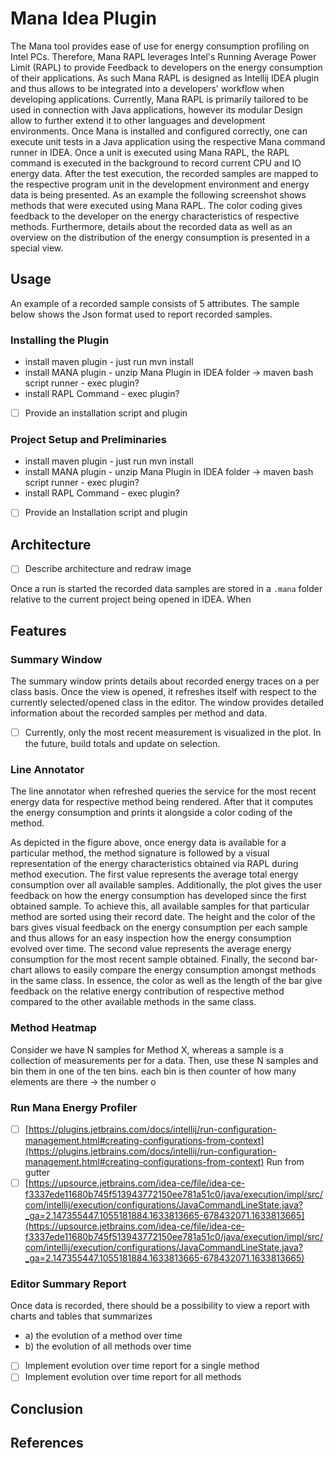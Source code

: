 # Mana Idea Plugin
The Mana tool provides ease of use for energy consumption profiling on Intel PCs. Therefore, 
Mana RAPL leverages Intel's Running Average Power Limit (RAPL) to provide Feedback to developers 
on the energy consumption of their applications. As such Mana RAPL is designed as Intellij IDEA 
plugin and thus allows to be integrated into a developers' workflow when developing applications. 
Currently, Mana RAPL is primarily tailored to be used in connection with Java applications, 
however its modular Design allow to further extend it to other languages and development environments.
Once Mana is installed and configured correctly, one can execute unit tests in a Java application 
using the respective Mana command runner in IDEA. Once a unit is executed using Mana RAPL, the RAPL 
command is executed in the background to record current CPU and IO energy data. After the test execution, 
the recorded samples are mapped to the respective program unit in the development environment and 
energy data is being presented. As an example the following screenshot shows methods that were 
executed using Mana RAPL. The color coding gives feedback to the developer on the energy characteristics 
of respective methods. Furthermore, details 
about the recorded data as well as an overview on the distribution of the energy consumption
is presented in a special view.

## Usage

An example of a recorded sample consists of 5 attributes. The sample below shows the Json format used to report recorded samples.

### Installing the Plugin

- install maven plugin - just run mvn install
- install MANA plugin - unzip Mana Plugin in IDEA folder → maven bash script runner - exec plugin?
- install RAPL Command - exec plugin?
- [ ]  Provide an installation script and plugin

### Project Setup and Preliminaries

- install maven plugin - just run mvn install
- install MANA plugin - unzip Mana Plugin in IDEA folder → maven bash script runner - exec plugin?
- install RAPL Command - exec plugin?
- [ ]  Provide an Installation script and plugin

## Architecture

- [ ]  Describe architecture and redraw image

Once a run is started the recorded data samples are stored in a `.mana` folder relative to 
the current project being opened in IDEA. When


## Features

### Summary Window

The summary window prints details about recorded energy traces on a per class basis. Once the view is opened, it refreshes itself with respect to the currently selected/opened class in the editor. The window provides detailed information about the recorded samples per method and data.

- [ ]  Currently, only the most recent measurement is visualized in the plot. In the future, build totals and update on selection.

### Line Annotator

The line annotator when refreshed queries the service for the most recent energy data 
for respective method being rendered. After that it computes the energy consumption and 
prints it alongside a color coding of the method.

As depicted in the figure above, once energy data is available for a particular method, 
the method signature is followed by a visual representation of the energy characteristics 
obtained via RAPL during method execution. The first value represents the average total 
energy consumption over all available samples. Additionally, the plot gives the user 
feedback on how the energy consumption has developed since the first obtained sample. 
To achieve this, all available samples for that particular method are sorted using their 
record date. The height and the color of the bars gives visual feedback on the energy 
consumption per each sample and thus allows for an easy inspection how the energy consumption 
evolved over time. The second value represents the average energy consumption for the most 
recent sample obtained. Finally, the second bar-chart allows to easily compare the energy 
consumption amongst methods in the same class. In essence, the color as well as the length 
of the bar give feedback on the relative energy contribution of respective method compared 
to the other available methods in the same class.

### Method Heatmap

Consider we have N samples for Method X, whereas a sample is a collection of measurements 
per for a data. Then, use these N samples and bin them in one of the ten bins. each bin 
is then counter of how many elements are there → the number o

### Run Mana Energy Profiler

- [ ]  [https://plugins.jetbrains.com/docs/intellij/run-configuration-management.html#creating-configurations-from-context](https://plugins.jetbrains.com/docs/intellij/run-configuration-management.html#creating-configurations-from-context)  Run from gutter
- [ ]  [https://upsource.jetbrains.com/idea-ce/file/idea-ce-f3337ede11680b745f513943772150ee781a51c0/java/execution/impl/src/com/intellij/execution/configurations/JavaCommandLineState.java?_ga=2.147355447.1055181884.1633813665-678432071.1633813665](https://upsource.jetbrains.com/idea-ce/file/idea-ce-f3337ede11680b745f513943772150ee781a51c0/java/execution/impl/src/com/intellij/execution/configurations/JavaCommandLineState.java?_ga=2.147355447.1055181884.1633813665-678432071.1633813665)

### Editor Summary Report

Once data is recorded, there should be a possibility to view a report with charts and tables that summarizes

- a) the evolution of a method over time
- b) the evolution of all methods over time
- [ ]  Implement evolution over time report for a single method
- [ ]  Implement evolution over time report for all methods

## Conclusion

## References
